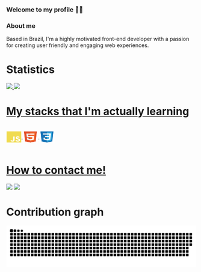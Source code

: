 ### Welcome to my profile 👋💙

### About me

Based in Brazil, I'm a highly motivated
                 front-end developer with a passion for creating user friendly
                 and engaging web experiences.

# Statistics

<div>
  <a href="https://github.com/Tubaral">
  <img height="180em" src="https://github-readme-stats.vercel.app/api?username=tubaral&show_icons=true&theme=transparent&include_all_commits=true&count_private=true"/>
  <img height="180em" src="https://github-readme-stats.vercel.app/api/top-langs/?username=tubaral&layout=compact&langs_count=6&theme=transparent"/>
</div>

# My stacks that I'm actually learning

<div style="display: inline_block"><br>
  <img align="center" alt="Js" height="30" width="40" src="https://raw.githubusercontent.com/devicons/devicon/master/icons/javascript/javascript-plain.svg">
  <img align="center" alt="HTML" height="30" width="40" src="https://raw.githubusercontent.com/devicons/devicon/master/icons/html5/html5-original.svg">
  <img align="center" alt="CSS" height="30" width="40" src="https://raw.githubusercontent.com/devicons/devicon/master/icons/css3/css3-original.svg">
</div>
 
 <br>
 
  # How to contact me!
 
<div> 
  
  <a href = "mailto:thiagoml0886@gmail.com"><img src="https://img.shields.io/badge/-Gmail-%23333?style=for-the-badge&logo=gmail&logoColor=white" target="_blank"></a>
  <a href="https://www.linkedin.com/in/thiago-marques-8b876b15b" target="_blank"><img src="https://img.shields.io/badge/-LinkedIn-%230077B5?style=for-the-badge&logo=linkedin&logoColor=white"></a> 

  # Contribution graph
 
  ![Snake animation](https://github.com/Tubaral/Tubaral/blob/output/github-contribution-grid-snake.svg)

</div>

